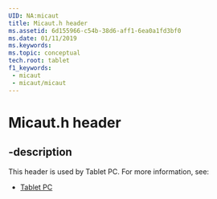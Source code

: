 ```yaml
---
UID: NA:micaut
title: Micaut.h header
ms.assetid: 6d155966-c54b-38d6-aff1-6ea0a1fd3bf0
ms.date: 01/11/2019
ms.keywords: 
ms.topic: conceptual
tech.root: tablet
f1_keywords:
 - micaut
 - micaut/micaut
---
```


# Micaut.h header


## -description

This header is used by Tablet PC. For more information, see:

- [Tablet PC](../_tablet/index.md)

